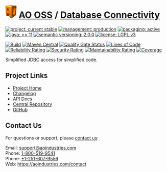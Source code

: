 # [<img src="ao-logo.png" alt="AO Logo" width="35" height="40">](https://github.com/ao-apps) [AO OSS](https://github.com/ao-apps/ao-oss) / [Database Connectivity](https://github.com/ao-apps/ao-dbc)

[![project: current stable](https://oss.aoapps.com/ao-badges/project-current-stable.svg)](https://aoindustries.com/life-cycle#project-current-stable)
[![management: production](https://oss.aoapps.com/ao-badges/management-production.svg)](https://aoindustries.com/life-cycle#management-production)
[![packaging: active](https://oss.aoapps.com/ao-badges/packaging-active.svg)](https://aoindustries.com/life-cycle#packaging-active)  
[![java: &gt;= 11](https://oss.aoapps.com/ao-badges/java-11.svg)](https://docs.oracle.com/en/java/javase/11/)
[![semantic versioning: 2.0.0](https://oss.aoapps.com/ao-badges/semver-2.0.0.svg)](https://semver.org/spec/v2.0.0.html)
[![license: LGPL v3](https://oss.aoapps.com/ao-badges/license-lgpl-3.0.svg)](https://www.gnu.org/licenses/lgpl-3.0)

[![Build](https://github.com/ao-apps/ao-dbc/workflows/Build/badge.svg?branch=master)](https://github.com/ao-apps/ao-dbc/actions?query=workflow%3ABuild)
[![Maven Central](https://maven-badges.herokuapp.com/maven-central/com.aoapps/ao-dbc/badge.svg)](https://maven-badges.herokuapp.com/maven-central/com.aoapps/ao-dbc)
[![Quality Gate Status](https://sonarcloud.io/api/project_badges/measure?branch=master&project=com.aoapps%3Aao-dbc&metric=alert_status)](https://sonarcloud.io/dashboard?branch=master&id=com.aoapps%3Aao-dbc)
[![Lines of Code](https://sonarcloud.io/api/project_badges/measure?branch=master&project=com.aoapps%3Aao-dbc&metric=ncloc)](https://sonarcloud.io/component_measures?branch=master&id=com.aoapps%3Aao-dbc&metric=ncloc)  
[![Reliability Rating](https://sonarcloud.io/api/project_badges/measure?branch=master&project=com.aoapps%3Aao-dbc&metric=reliability_rating)](https://sonarcloud.io/component_measures?branch=master&id=com.aoapps%3Aao-dbc&metric=Reliability)
[![Security Rating](https://sonarcloud.io/api/project_badges/measure?branch=master&project=com.aoapps%3Aao-dbc&metric=security_rating)](https://sonarcloud.io/component_measures?branch=master&id=com.aoapps%3Aao-dbc&metric=Security)
[![Maintainability Rating](https://sonarcloud.io/api/project_badges/measure?branch=master&project=com.aoapps%3Aao-dbc&metric=sqale_rating)](https://sonarcloud.io/component_measures?branch=master&id=com.aoapps%3Aao-dbc&metric=Maintainability)
[![Coverage](https://sonarcloud.io/api/project_badges/measure?branch=master&project=com.aoapps%3Aao-dbc&metric=coverage)](https://sonarcloud.io/component_measures?branch=master&id=com.aoapps%3Aao-dbc&metric=Coverage)

Simplified JDBC access for simplified code.

## Project Links
* [Project Home](https://oss.aoapps.com/dbc/)
* [Changelog](https://oss.aoapps.com/dbc/changelog)
* [API Docs](https://oss.aoapps.com/dbc/apidocs/)
* [Central Repository](https://central.sonatype.com/artifact/com.aoapps/ao-dbc)
* [GitHub](https://github.com/ao-apps/ao-dbc)

## Contact Us
For questions or support, please [contact us](https://aoindustries.com/contact):

Email: [support@aoindustries.com](mailto:support@aoindustries.com)  
Phone: [1-800-519-9541](tel:1-800-519-9541)  
Phone: [+1-251-607-9556](tel:+1-251-607-9556)  
Web: https://aoindustries.com/contact
